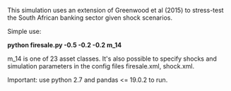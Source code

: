 This simulation uses an extension of Greenwood et al (2015) to stress-test the South 
African banking sector given shock scenarios. 

Simple use: 

**python firesale.py -0.5 -0.2 -0.2 m_14** 

m_14 is one of 23 asset classes. It's also possible to specify shocks and simulation parameters in the config files firesale.xml, shock.xml. 

Important: use python 2.7 and pandas <= 19.0.2 to run. 
 